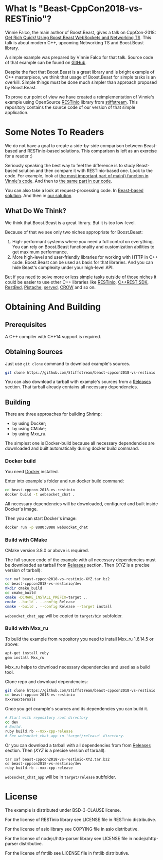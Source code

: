 # What Is "Beast-CppCon2018-vs-RESTinio"?

Vinnie Falco, the main author of Boost.Beast, gives a talk on CppCon-2018: [Get Rich Quick! Using Boost.Beast WebSockets and Networking TS](https://cppcon2018.sched.com/event/FnJn/get-rich-quick-using-boostbeast-websockets-and-networking-ts). This talk is about modern C++, upcoming Networking TS and Boost.Beast library.

A simple example was prepared by Vinnie Falco for that talk. Source code of that example can be found on [GitHub](https://github.com/vinniefalco/CppCon2018).

Despite the fact that Boost.Beast is a great library and is bright example of C++ masterpiece, we think that usage of Boost.Beast for simple tasks is an overkill. Simple things must be done much simpler than approach proposed by Boost.Beast.

To prove our point of view we have created a reimplementation of Vinnie's example using OpenSource [RESTinio](https://stiffstream.com/en/products/restinio.html) library from [stiffstream](https://stiffstream.com). This repository contains the source code of our version of that simple application.

# Some Notes To Readers

We do not have a goal to create a side-by-side comparison between Beast-based and RESTinio-based solutions. This comparison is left as an exercise for a reader :)

Seriously speaking the best way to feel the difference is to study Beast-based solution and then compare it with RESTinio-based one. Look to the code. For example, look at [the most important part of main() function in Vinnie's code](https://github.com/vinniefalco/CppCon2018/blob/cfa005305bf4b4e42ea886a6afd989d057f69605/main.cpp#L40-L60). And then to [the same part in our code](https://github.com/Stiffstream/beast-cppcon2018-vs-restinio/blob/db8fa3fed81725cbe5a9c66040f7eb19fceb6494/dev/websocket_chat/main.cpp#L68-L221).

You can also take a look at request-processing code. In [Beast-based solution](https://github.com/vinniefalco/CppCon2018/blob/cfa005305bf4b4e42ea886a6afd989d057f69605/http_session.cpp#L83-L293). And then in [our solution](https://github.com/Stiffstream/beast-cppcon2018-vs-restinio/blob/db8fa3fed81725cbe5a9c66040f7eb19fceb6494/dev/websocket_chat/main.cpp#L234-L247).

## What Do We Think?

We think that Boost.Beast is a great library. But it is too low-level.

Because of that we see only two niches appropriate for Boost.Beast:

1. High-performant systems where you need a full control on everything. You can rely on Boost.Beast functionality and customization abilities to get maximum performance.
2. More high-level and user-friendly libraries for working with HTTP in C++ code. Boost.Beast can be used as basis for that libraries. And you can hide Beast's complexity under your high-level API.

But if you need to solve more or less simple tasks outside of those niches it could be easier to use other C++ libraries like [RESTinio](https://stiffstream.com/en/products/restinio.html), [C++REST SDK](https://github.com/Microsoft/cpprestsdk), [RestBed](https://github.com/Corvusoft/restbed), [Pistache](https://github.com/oktal/pistache), [served](https://github.com/meltwater/served),  [CROW](https://github.com/ipkn/crow) and so on.

# Obtaining And Building

## Prerequisites

A C++ compiler with C++14 support is required.

## Obtaining Sources

Just use `git clone` command to download example's sources.

```sh
git clone https://github.com/Stiffstream/beast-cppcon2018-vs-restinio
```

You can also download a tarball with example's sources from a [Releases](https://github.com/Stiffstream/beast-cppcon2018-vs-restinio/releases) section. That tarball already contains all necessary dependencies.

## Building

There are three approaches for building Shrimp:

* by using Docker;
* by using CMake;
* by using Mxx_ru.

The simplest one is Docker-build because all necessary dependencies are downloaded and built automatically during docker build command.

### Docker build

You need [Docker](https://www.docker.com/) installed.

Enter into example's folder and run docker build command:

```sh
cd beast-cppcon-2018-vs-restinio
docker build -t websocket_chat .
```

All necessary dependencies will be downloaded, configured and built inside Docker's image.

Then you can start Docker's image:

```sh
docker run -p 8080:8080 websocket_chat
```

### Build with CMake

CMake version 3.8.0 or above is required.

The full source code of the example with all necessary dependencies must be downloaded as tarball from [Releases](https://github.com/Stiffstream/beast-cppcon2018-vs-restinio/releases) section. Then (_XYZ_ is a precise version of tarball):

```sh
tar xaf beast-cppcon2018-vs-restinio-XYZ.tar.bz2
cd beast-cppcon2018-vs-restinio/dev
mkdir cmake_build
cd cmake_build
cmake -DCMAKE_INSTALL_PREFIX=target ..
cmake --build . --config Release
cmake --build . --config Release --target install
```

`websocket_chat_app` will be copied to `target/bin` subfolder.

### Build with Mxx_ru

To build the example from repository you need to install Mxx_ru 1.6.14.5 or above:

```sh
apt-get install ruby
gem install Mxx_ru
```

Mxx_ru helps to download necessary dependencies and used as a build tool.

Clone repo and download dependencies:

```sh
git clone https://github.com/Stiffstream/beast-cppcon2018-vs-restinio
cd beast-cppcon-2018-vs-restinio
mxxruexternals
```

Once you get example's sources and its dependencies you can build it.

```sh
# Start with repository root directory
cd dev
# Build.
ruby build.rb --mxx-cpp-release
# See websocket_chat_app in 'target/release' directory.
```

Or you can download a tarball with all dependencies from from [Releases](https://github.com/Stiffstream/beast-cppcon2018-vs-restinio/releases) section. Then (_XYZ_ is a precise version of tarball):

```{.sh}
tar xaf beast-cppcon2018-vs-restinio-XYZ.tar.bz2
cd beast-cppcon2018-vs-restinio/dev
ruby build.rb --mxx-cpp-release
```
`websocket_chat_app` will be in `target/release` subfolder.

# License

The example is distributed under BSD-3-CLAUSE license.

For the license of RESTinio library see LICENSE file in RESTinio distributive.

For the license of asio library see COPYING file in asio distributive.

For the license of nodejs/http-parser library see LICENSE file in nodejs/http-parser distributive.

For the license of fmtlib see LICENSE file in fmtlib distributive.

